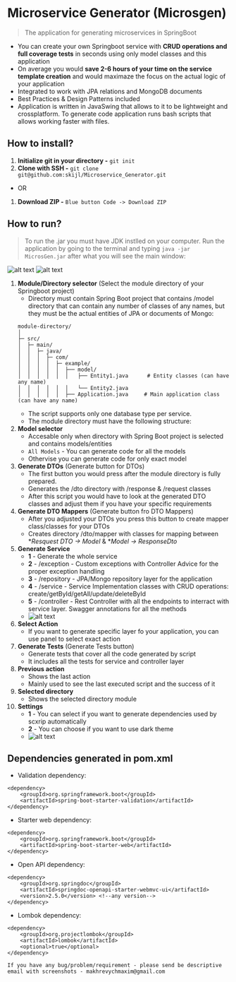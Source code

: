 # Microservice Generator (Microsgen)
> The application for generating microservices in SpringBoot
- You can create your own Springboot service with **CRUD operations and full coverage tests** in seconds using only model classes and this application
- On average you would **save 2-6 hours of your time on the service template creation** and would maximaze the focus on the actual logic of your application
- Integrated to work with JPA relations and MongoDB documents
- Best Practices & Design Patterns included
- Application is written in JavaSwing that allows to it to be lightweight and crossplatform. To generate code application runs bash scripts that allows working faster with files.
## How to install?
1) **Initialize git in your directory -** `git init`
2) **Clone with SSH -** `git clone git@github.com:skijl/Microservice_Generator.git`
- OR
1) **Download ZIP -** `Blue button Code -> Download ZIP`
## How to run?
> To run the .jar you must have JDK instlled on your computer. Run the application by going to the terminal and typing `java -jar MicrosGen.jar` after what you will see the main window:

![alt text](readme_static/ui_info1.png) ![alt text](readme_static/ui_info2.png)
1. **Module/Directory selector** (Select the module directory of your Springboot project)
    - Directory must contain Spring Boot project that contains /model directory that can contain any number of classes of any names, but they must be the actual entities of JPA or documents of Mongo:
    ```
    module-directory/
    │
    ├─ src/
    │  ├─ main/
    │  │  ├─ java/
    │  │  │  ├─ com/
    │  │  │  │  ├─ example/
    │  │  │  │  │  ├── model/
    │  │  │  │  │  │   ├── Entity1.java      # Entity classes (can have any name)
    │  │  │  │  │  │   └── Entity2.java
    │  │  │  │  │  ├── Application.java     # Main application class (can have any name)
    ```
    - The script supports only one database type per service.
    - The module directory must have the following structure: 
2. **Model selector** 
    - Accesable only when directory with Spring Boot project is selected and contains models/entities
    - `All Models` - You can generate code for all the models
    - Othervise you can generate code for only exact model
3. **Generate DTOs** (Generate button for DTOs)
    - The first button you would press after the module directory is fully prepared.
    - Generates the /dto directory with /response & /request classes
    - After this script you would have to look at the generated DTO classes and adjust them if you have your specific requirements
4. **Generate DTO Mappers** (Generate button fro DTO Mappers)
    - After you adjusted your DTOs you press this button to create mapper class/classes for your DTOs
    - Creates directory /dto/mapper with classes for mapping between **Resquest DTO -> Model* & **Model -> ResponseDto*
5. **Generate Service**
    - **1** - Generate the whole service
    - **2** - /exception - Custom exceptions with Controller Advice for the proper exception handling
    - **3** - /repository - JPA/Mongo repository layer for the application
    - **4** - /service - Service Implementation classes with CRUD operations: create/getById/getAll/update/deleteById
    - **5** - /controller - Rest Controller with all the endpoints to interract with service layer. Swagger annotations for all the methods
    - ![alt text](readme_static/ui_info3.png)
6. **Select Action**
    - If you want to generate specific layer fo your application, you can use panel to select exact action
7. **Generate Tests** (Generate Tests button)
    - Generate tests that cover all the code generated by script
    - It includes all the tests for service and controller layer
8. **Previous action**
    - Shows the last action
    - Mainly used to see the last executed script and the success of it
9. **Selected directory**
    - Shows the selected directory module
10. **Settings**
    - **1** - You can select if you want to generate dependencies used by scxrip automatically
    - **2** - You can choose if you want to use dark theme
    - ![alt text](readme_static/ui_info4.png)
## Dependencies generated in pom.xml
- Validation dependency:
```
<dependency>
    <groupId>org.springframework.boot</groupId>
    <artifactId>spring-boot-starter-validation</artifactId>
</dependency>
```
- Starter web dependency:
```
<dependency>
    <groupId>org.springframework.boot</groupId>
    <artifactId>spring-boot-starter-web</artifactId>
</dependency>
```
- Open API dependency:
```
<dependency>
    <groupId>org.springdoc</groupId>
    <artifactId>springdoc-openapi-starter-webmvc-ui</artifactId>
    <version>2.5.0</version> <!--any version-->
</dependency>
```
- Lombok dependency:
```
<dependency>
    <groupId>org.projectlombok</groupId>
    <artifactId>lombok</artifactId>
    <optional>true</optional>
</dependency>
```

`If you have any bug/problem/requirement - please send be descriptive email with screenshots - makhrevychmaxim@gmail.com`